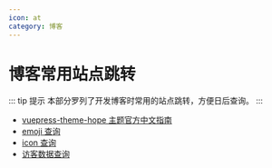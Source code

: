 ```yaml
---
icon: at
category: 博客
---
```


# 博客常用站点跳转

::: tip 提示
本部分罗列了开发博客时常用的站点跳转，方便日后查询。
:::

- [vuepress-theme-hope 主题官方中文指南](https://theme-hope.vuejs.press/zh/guide/)
- [emoji 查询](https://theme-hope.vuejs.press/zh/cookbook/markdown/emoji/)
- [icon 查询](https://www.iconfont.cn/manage/index?manage_type=myprojects&projectId=4435976)
- [访客数据查询](https://analytics.google.com/analytics/web/)
